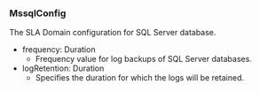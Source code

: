 ### MssqlConfig
The SLA Domain configuration for SQL Server database.

- frequency: Duration
  - Frequency value for log backups of SQL Server databases.
- logRetention: Duration
  - Specifies the duration for which the logs will be retained.
